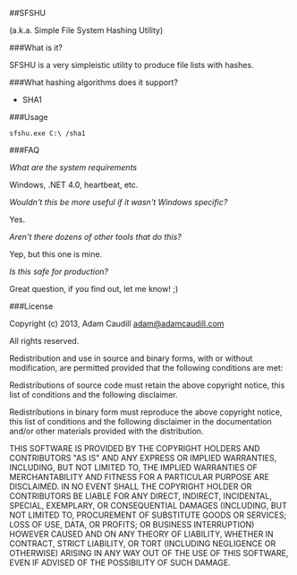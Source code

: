 ##SFSHU

(a.k.a. Simple File System Hashing Utility)

###What is it?

SFSHU is a very simpleistic utility to produce file lists with hashes.

###What hashing algorithms does it support?

* SHA1

###Usage

`sfshu.exe C:\ /sha1`

###FAQ

*What are the system requirements*

Windows, .NET 4.0, heartbeat, etc.

*Wouldn't this be more useful if it wasn't Windows specific?*

Yes.

*Aren't there dozens of other tools that do this?*

Yep, but this one is mine.

*Is this safe for production?*

Great question, if you find out, let me know! ;)

###License

Copyright (c) 2013, Adam Caudill <adam@adamcaudill.com>

All rights reserved.

Redistribution and use in source and binary forms, with or without modification, are permitted provided that the following conditions are met:

Redistributions of source code must retain the above copyright notice, this list of conditions and the following disclaimer.

Redistributions in binary form must reproduce the above copyright notice, this list of conditions and the following disclaimer in the documentation and/or other materials provided with the distribution.

THIS SOFTWARE IS PROVIDED BY THE COPYRIGHT HOLDERS AND CONTRIBUTORS "AS IS" AND ANY EXPRESS OR IMPLIED WARRANTIES, INCLUDING, BUT NOT LIMITED TO, THE IMPLIED WARRANTIES OF MERCHANTABILITY AND FITNESS FOR A PARTICULAR PURPOSE ARE DISCLAIMED. IN NO EVENT SHALL THE COPYRIGHT HOLDER OR CONTRIBUTORS BE LIABLE FOR ANY DIRECT, INDIRECT, INCIDENTAL, SPECIAL, EXEMPLARY, OR CONSEQUENTIAL DAMAGES (INCLUDING, BUT NOT LIMITED TO, PROCUREMENT OF SUBSTITUTE GOODS OR SERVICES; LOSS OF USE, DATA, OR PROFITS; OR BUSINESS INTERRUPTION) HOWEVER CAUSED AND ON ANY THEORY OF LIABILITY, WHETHER IN CONTRACT, STRICT LIABILITY, OR TORT (INCLUDING NEGLIGENCE OR OTHERWISE) ARISING IN ANY WAY OUT OF THE USE OF THIS SOFTWARE, EVEN IF ADVISED OF THE POSSIBILITY OF SUCH DAMAGE.